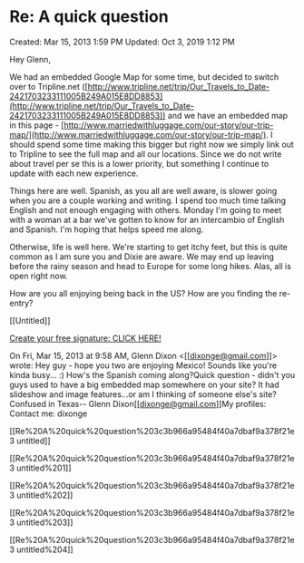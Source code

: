 # Re: A quick question

Created: Mar 15, 2013 1:59 PM
Updated: Oct 3, 2019 1:12 PM

Hey Glenn,

We had an embedded Google Map for some time, but decided to switch over to Tripline.net ([http://www.tripline.net/trip/Our_Travels_to_Date-2421703233111005B249A015E8DD8853](http://www.tripline.net/trip/Our_Travels_to_Date-2421703233111005B249A015E8DD8853)) and we have an embedded map in this page - [http://www.marriedwithluggage.com/our-story/our-trip-map/](http://www.marriedwithluggage.com/our-story/our-trip-map/). I should spend some time making this bigger but right now we simply link out to Tripline to see the full map and all our locations. Since we do not write about travel per se this is a lower priority, but something I continue to update with each new experience.

Things here are well. Spanish, as you all are well aware, is slower going when you are a couple working and writing. I spend too much time talking English and not enough engaging with others. Monday I'm going to meet with a woman at a bar we've gotten to know for an intercambio of English and Spanish. I'm hoping that helps speed me along.

Otherwise, life is well here. We're starting to get itchy feet, but this is quite common as I am sure you and Dixie are aware. We may end up leaving before the rainy season and head to Europe for some long hikes. Alas, all is open right now.

How are you all enjoying being back in the US? How are you finding the re-entry?

[[Untitled]]

[Create your free signature:
CLICK HERE!](http://r1.wisestamp.com/r/landing?promo=33&dest=http%3A%2F%2Fwww.wisestamp.com%2Femail-install%3Futm_source%3Dextension%26utm_medium%3Demail%26utm_campaign%3Dpromo_33)

On Fri, Mar 15, 2013 at 9:58 AM, Glenn Dixon <[[dixonge@gmail.com]]> wrote:
Hey guy - hope you two are enjoying Mexico! Sounds like you're kinda busy... :) How's the Spanish coming along?Quick question - didn't you guys used to have a big embedded map somewhere on your site? It had slideshow and image features...or am I thinking of someone else's site?Confused in Texas-- 
Glenn Dixon[[dixonge@gmail.com]]My profiles:   Contact me:  dixonge

[[Re%20A%20quick%20question%203c3b966a95484f40a7dbaf9a378f21e3 untitled]]

[[Re%20A%20quick%20question%203c3b966a95484f40a7dbaf9a378f21e3 untitled%201]]

[[Re%20A%20quick%20question%203c3b966a95484f40a7dbaf9a378f21e3 untitled%202]]

[[Re%20A%20quick%20question%203c3b966a95484f40a7dbaf9a378f21e3 untitled%203]]

[[Re%20A%20quick%20question%203c3b966a95484f40a7dbaf9a378f21e3 untitled%204]]